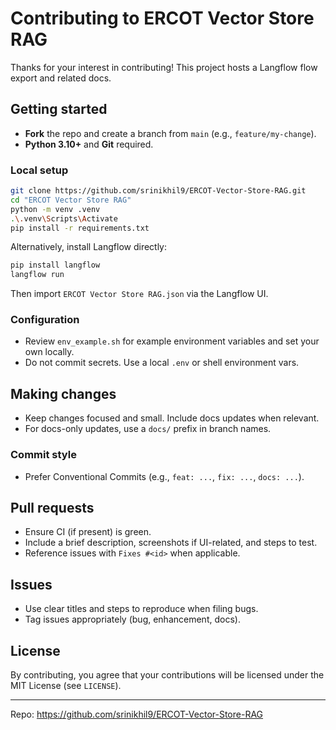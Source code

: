 ﻿# Contributing to ERCOT Vector Store RAG

Thanks for your interest in contributing! This project hosts a Langflow flow export and related docs.

## Getting started

- **Fork** the repo and create a branch from `main` (e.g., `feature/my-change`).
- **Python 3.10+** and **Git** required.

### Local setup

```bash
git clone https://github.com/srinikhil9/ERCOT-Vector-Store-RAG.git
cd "ERCOT Vector Store RAG"
python -m venv .venv
.\.venv\Scripts\Activate
pip install -r requirements.txt
```

Alternatively, install Langflow directly:
```bash
pip install langflow
langflow run
```

Then import `ERCOT Vector Store RAG.json` via the Langflow UI.

### Configuration

- Review `env_example.sh` for example environment variables and set your own locally.
- Do not commit secrets. Use a local `.env` or shell environment vars.

## Making changes

- Keep changes focused and small. Include docs updates when relevant.
- For docs-only updates, use a `docs/` prefix in branch names.

### Commit style

- Prefer Conventional Commits (e.g., `feat: ...`, `fix: ...`, `docs: ...`).

## Pull requests

- Ensure CI (if present) is green.
- Include a brief description, screenshots if UI-related, and steps to test.
- Reference issues with `Fixes #<id>` when applicable.

## Issues

- Use clear titles and steps to reproduce when filing bugs.
- Tag issues appropriately (bug, enhancement, docs).

## License

By contributing, you agree that your contributions will be licensed under the MIT License (see `LICENSE`).

---

Repo: https://github.com/srinikhil9/ERCOT-Vector-Store-RAG
